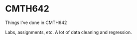 # CMTH642
Things I've done in CMTH642

Labs, assignments, etc. 
A lot of data cleaning and regression.
